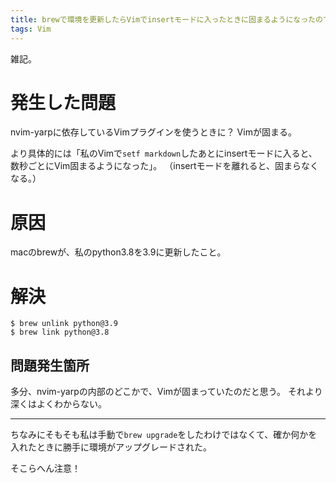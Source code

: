 ```yaml
---
title: brewで環境を更新したらVimでinsertモードに入ったときに固まるようになったので修正した
tags: Vim
---
```


雑記。

# 発生した問題

nvim-yarpに依存しているVimプラグインを使うときに？
Vimが固まる。

より具体的には「私のVimで`setf markdown`したあとにinsertモードに入ると、数秒ごとにVim固まるようになった」。
（insertモードを離れると、固まらなくなる。）

# 原因

macのbrewが、私のpython3.8を3.9に更新したこと。

# 解決

```shell-session
$ brew unlink python@3.9
$ brew link python@3.8
```

## 問題発生箇所

多分、nvim-yarpの内部のどこかで、Vimが固まっていたのだと思う。
それより深くはよくわからない。

- - -

ちなみにそもそも私は手動で`brew upgrade`をしたわけではなくて、確か何かを入れたときに勝手に環境がアップグレードされた。

そこらへん注意！
